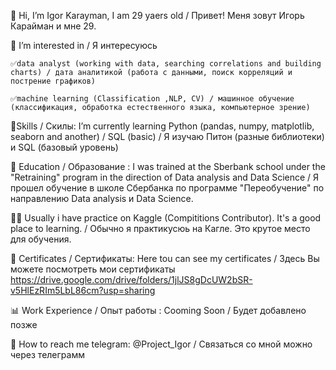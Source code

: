 👋 Hi, I’m Igor Karayman, I am 29 yaers old / Привет! Меня зовут Игорь Карайман и мне 29.

👀 I’m interested in / Я интересуюсь
               
	✅data analyst (working with data, searching correlations and building charts) / дата аналитикой (работа с данными, поиск корреляций и пострение графиков)
              
	✅machine learning (Classification ,NLP, CV) / машинное обучение (классификация, обработка естественного языка, компьютерное зрение)


🌱Skills / Скилы: 
I’m currently learning Python (pandas, numpy, matplotlib, seaborn and another) / SQL (basic) / Я изучаю Питон (разные библиотеки) и SQL (базовый уровень)


👔 Education / Образование :
I was trained at the Sberbank school under the "Retraining" program in the direction of Data analysis and Data Science / Я прошел обучение в школе Сбербанка по программе "Переобучение" по направлению Data analysis и Data Science.

🐱‍👤 Usually i have practice on Kaggle (Compititions Contributor). It's a good place to learning. / Обычно я практикусюь на Кагле. Это крутое место для обучения.

🥇 Certificates / Сертификаты:
    Here tou can see my certificates / Здесь Вы можете посмотреть мои сертификаты
      https://drive.google.com/drive/folders/1jlJS8gDcUW2bSR-v5HlEzRIm5LbL86cm?usp=sharing

📊 Work Experience / Опыт работы :
	Cooming Soon / Будет добавлено позже

🚀 How to reach me telegram: @Project_Igor / Связаться со мной можно через телеграмм

<!---
IKAR42/IKAR42 is a ✨ special ✨ repository because its `README.md` (this file) appears on your GitHub profile.
You can click the Preview link to take a look at your changes.
--->
